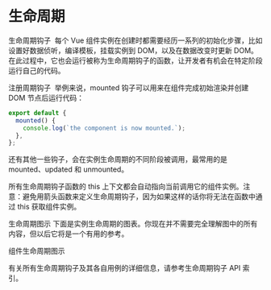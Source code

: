 # 生命周期

生命周期钩子 ​
每个 Vue 组件实例在创建时都需要经历一系列的初始化步骤，比如设置好数据侦听，编译模板，挂载实例到 DOM，以及在数据改变时更新 DOM。在此过程中，它也会运行被称为生命周期钩子的函数，让开发者有机会在特定阶段运行自己的代码。

注册周期钩子 ​
举例来说，mounted 钩子可以用来在组件完成初始渲染并创建 DOM 节点后运行代码：

```js
export default {
  mounted() {
    console.log(`the component is now mounted.`);
  },
};
```

还有其他一些钩子，会在实例生命周期的不同阶段被调用，最常用的是 mounted、updated 和 unmounted。

所有生命周期钩子函数的 this 上下文都会自动指向当前调用它的组件实例。注意：避免用箭头函数来定义生命周期钩子，因为如果这样的话你将无法在函数中通过 this 获取组件实例。

生命周期图示 ​
下面是实例生命周期的图表。你现在并不需要完全理解图中的所有内容，但以后它将是一个有用的参考。

组件生命周期图示

有关所有生命周期钩子及其各自用例的详细信息，请参考生命周期钩子 API 索引。
